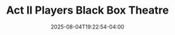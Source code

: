 ---
title: Act II Players Black Box Theatre
date: 2025-08-04T19:22:54-04:00
active: true
featured_image: Act-II-Players.webp
featured_image_attr: 
featured_image_alt: Logo for Act II Players
featured_image_caption: Act II Players Logo
Founded: 
Address: |
  3604 Cardinal Point Drive
  Jacksonville, 32257    
Latitude: 30.206802620028448
Longitude: -81.61854177085347
Socials: 
  Facebook: 
  Twitter: 
  Instagram: 
  Threads:
  Website: 
Phone: 	
---